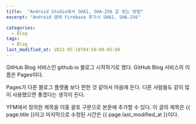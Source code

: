 ```yaml
---
title:  "Android Studio에서 SHA1, SHA-256 값 얻는 방법"
excerpt: "Android 앱에 Firebase 추가시 SHA1, SHA-256"

categories:
  - Blog
tags:
  - Blog
last_modified_at: 2022-05-18T04:50:00-05:00
---
```


GitHub Blog 서비스인 github.io 블로그 시작하기로 했다.
GitHub Blog 서비스의 이름은 Pages이다.

Pages가 다른 블로그 플랫폼 보다 편한 것 같아서 마음에 든다.
다른 사람들도 같이 많이 사용했으면 좋겠다는 생각이 든다.

YFM에서 정의한 제목을 이중 괄호 구문으로 본문에 추가할 수 있다.
이 글의 제목은 {{ page.title }}이고 
마지막으로 수정된 시간은 {{ page.last_modified_at }}이다.
<!--stackedit_data:
eyJoaXN0b3J5IjpbLTE1MzA5MTM2MTBdfQ==
-->